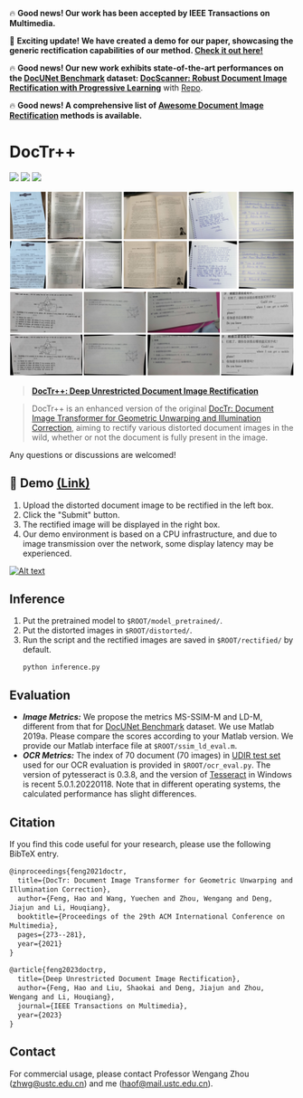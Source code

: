 🔥 **Good news! Our work has been accepted by IEEE Transactions on Multimedia.**

🚀 **Exciting update! We have created a demo for our paper, showcasing the generic rectification capabilities of our method. [Check it out here!](https://doctrp.docscanner.top/)**

🔥 **Good news! Our new work exhibits state-of-the-art performances on the [DocUNet Benchmark](https://www3.cs.stonybrook.edu/~cvl/docunet.html) dataset:
[DocScanner: Robust Document Image Rectification with Progressive Learning](https://drive.google.com/file/d/1mmCUj90rHyuO1SmpLt361youh-07Y0sD/view?usp=share_link)** with [Repo](https://github.com/fh2019ustc/DocScanner).

🔥 **Good news! A comprehensive list of [Awesome Document Image Rectification](https://github.com/fh2019ustc/Awesome-Document-Image-Rectification) methods is available.** 

# DocTr++

<p>
    <a href='https://project.doctrp.top/' target="_blank"><img src='https://img.shields.io/badge/Project-Page-Green'></a>
    <a href='https://arxiv.org/abs/2304.08796' target="_blank"><img src='https://img.shields.io/badge/Paper-Arxiv-red'></a>
    <a href='https://demo.doctrp.top/' target="_blank"><img src='https://img.shields.io/badge/Online-Demo-green'></a>
</p>
  

![Demo](assets/github_demo.png)
![Demo](assets/github_demo_v2.png)
> **[DocTr++: Deep Unrestricted Document Image Rectification](https://arxiv.org/abs/2304.08796)**

> DocTr++ is an enhanced version of the original [DocTr: Document Image Transformer for Geometric Unwarping and Illumination Correction](https://github.com/fh2019ustc/DocTr), aiming to rectify various distorted document images in the wild,
whether or not the document is fully present in the image.

Any questions or discussions are welcomed!


## 🚀 Demo [(Link)](https://demo.doctrp.top/)
1. Upload the distorted document image to be rectified in the left box.
2. Click the "Submit" button.
3. The rectified image will be displayed in the right box.
4. Our demo environment is based on a CPU infrastructure, and due to image transmission over the network, some display latency may be experienced.

[![Alt text](https://user-images.githubusercontent.com/50725551/232952015-15508ad6-e38c-475b-bf9e-91cb74bc5fea.png)](https://demo.doctrp.top/)



## Inference 
1. Put the pretrained model to `$ROOT/model_pretrained/`.
2. Put the distorted images in `$ROOT/distorted/`.
3. Run the script and the rectified images are saved in `$ROOT/rectified/` by default.
    ```
    python inference.py
    ```

## Evaluation
- ***Image Metrics:***  We propose the metrics MS-SSIM-M and LD-M, different from that for [DocUNet Benchmark](https://www3.cs.stonybrook.edu/~cvl/docunet.html) dataset. We use Matlab 2019a. Please compare the scores according to your Matlab version. We provide our Matlab interface file at ```$ROOT/ssim_ld_eval.m```.
- ***OCR Metrics:*** The index of 70 document (70 images) in [UDIR test set](https://drive.google.com/drive/folders/15rknyt7XE2k6jrxaTc_n5dzXIdCukJLh?usp=share_link) used for our OCR evaluation is provided in ```$ROOT/ocr_eval.py```. 
The version of pytesseract is 0.3.8, and the version of [Tesseract](https://digi.bib.uni-mannheim.de/tesseract/) in Windows is recent 5.0.1.20220118. 
Note that in different operating systems, the calculated performance has slight differences.

## Citation

If you find this code useful for your research, please use the following BibTeX entry.

```
@inproceedings{feng2021doctr,
  title={DocTr: Document Image Transformer for Geometric Unwarping and Illumination Correction},
  author={Feng, Hao and Wang, Yuechen and Zhou, Wengang and Deng, Jiajun and Li, Houqiang},
  booktitle={Proceedings of the 29th ACM International Conference on Multimedia},
  pages={273--281},
  year={2021}
}
```

```
@article{feng2023doctrp,
  title={Deep Unrestricted Document Image Rectification},
  author={Feng, Hao and Liu, Shaokai and Deng, Jiajun and Zhou, Wengang and Li, Houqiang},
  journal={IEEE Transactions on Multimedia},
  year={2023}
}
```

## Contact
For commercial usage, please contact Professor Wengang Zhou ([zhwg@ustc.edu.cn](zhwg@ustc.edu.cn)) and me ([haof@mail.ustc.edu.cn](haof@mail.ustc.edu.cn)).
